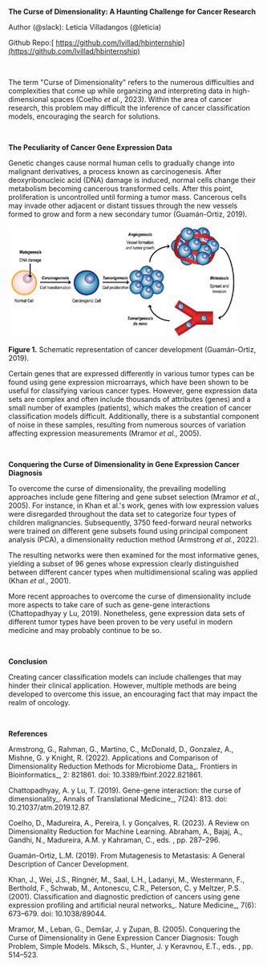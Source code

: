 **The Curse of Dimensionality: A Haunting Challenge for Cancer Research**

Author (@slack): Leticia Villadangos (@leticia)

Github Repo:[ https://github.com/lvillad/hbinternship](https://github.com/lvillad/hbinternship)

 

The term "Curse of Dimensionality" refers to the numerous difficulties and complexities that come up while organizing and interpreting data in high-dimensional spaces (Coelho _et al._, 2023). Within the area of cancer research, this problem may difficult the inference of cancer classification models, encouraging the search for solutions.

 

**The Peculiarity of Cancer Gene Expression Data**

Genetic changes cause normal human cells to gradually change into malignant derivatives, a process known as carcinogenesis. After deoxyribonucleic acid (DNA) damage is induced, normal cells change their metabolism becoming cancerous transformed cells. After this point, proliferation is uncontrolled until forming a tumor mass. Cancerous cells may invade other adjacent or distant tissues through the new vessels formed to grow and form a new secondary tumor (Guamán-Ortiz, 2019).

![Diagram of cancer development](https://github.com/lvillad/hbinternship/blob/main/Imagen1.png?raw=true)

**Figure 1.** Schematic representation of cancer development (Guamán-Ortiz, 2019).

Certain genes that are expressed differently in various tumor types can be found using gene expression microarrays, which have been shown to be useful for classifying various cancer types. However, gene expression data sets are complex and often include thousands of attributes (genes) and a small number of examples (patients), which makes the creation of cancer classification models difficult. Additionally, there is a substantial component of noise in these samples, resulting from numerous sources of variation affecting expression measurements (Mramor _et al._, 2005).

 

**Conquering the Curse of Dimensionality in Gene Expression Cancer Diagnosis**

To overcome the curse of dimensionality, the prevailing modelling approaches include gene filtering and gene subset selection (Mramor _et al._, 2005). For instance, in Khan et al.'s work, genes with low expression values were disregarded throughout the data set to categorize four types of children malignancies. Subsequently, 3750 feed-forward neural networks were trained on different gene subsets found using principal component analysis (PCA), a dimensionality reduction method (Armstrong _et al._, 2022).

The resulting networks were then examined for the most informative genes, yielding a subset of 96 genes whose expression clearly distinguished between different cancer types when multidimensional scaling was applied (Khan _et al._, 2001).

More recent approaches to overcome the curse of dimensionality include more aspects to take care of such as gene-gene interactions (Chattopadhyay y Lu, 2019). Nonetheless, gene expression data sets of different tumor types have been proven to be very useful in modern medicine and may probably continue to be so.

 

**Conclusion**

Creating cancer classification models can include challenges that may hinder their clinical application. However, multiple methods are being developed to overcome this issue, an encouraging fact that may impact the realm of oncology.

 

**References**

Armstrong, G., Rahman, G., Martino, C., McDonald, D., Gonzalez, A., Mishne, G. y Knight, R. (2022). Applications and Comparison of Dimensionality Reduction Methods for Microbiome Data_. Frontiers in Bioinformatics_, 2: 821861. doi: 10.3389/fbinf.2022.821861.

Chattopadhyay, A. y Lu, T. (2019). Gene-gene interaction: the curse of dimensionality_. Annals of Translational Medicine_, 7(24): 813. doi: 10.21037/atm.2019.12.87.

Coelho, D., Madureira, A., Pereira, I. y Gonçalves, R. (2023). A Review on Dimensionality Reduction for Machine Learning. Abraham, A., Bajaj, A., Gandhi, N., Madureira, A.M. y Kahraman, C., eds. , pp. 287–296.

Guamán-Ortiz, L.M. (2019). From Mutagenesis to Metastasis: A General Description of Cancer Development.

Khan, J., Wei, J.S., Ringnér, M., Saal, L.H., Ladanyi, M., Westermann, F., Berthold, F., Schwab, M., Antonescu, C.R., Peterson, C. y Meltzer, P.S. (2001). Classification and diagnostic prediction of cancers using gene expression profiling and artificial neural networks_. Nature Medicine_, 7(6): 673–679. doi: 10.1038/89044.

Mramor, M., Leban, G., Demšar, J. y Zupan, B. (2005). Conquering the Curse of Dimensionality in Gene Expression Cancer Diagnosis: Tough Problem, Simple Models. Miksch, S., Hunter, J. y Keravnou, E.T., eds. , pp. 514–523.

<!--StartFragment--> <!--EndFragment-->
